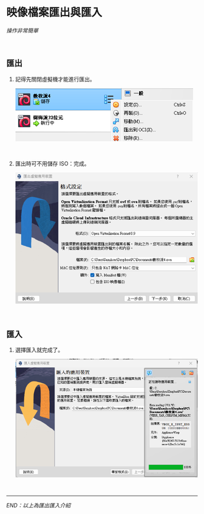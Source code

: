 # 映像檔案匯出與匯入

_操作非常簡單_

<br>

## 匯出

1. 記得先關閉虛擬機才能進行匯出。

    ![](images/img_30.png)

<br>

2. 匯出時可不用儲存 ISO：完成。

    ![](images/img_31.png)

<br>

## 匯入

1. 選擇匯入就完成了。

    ![](images/img_33.png)

<br>

___

_END：以上為匯出匯入介紹_
